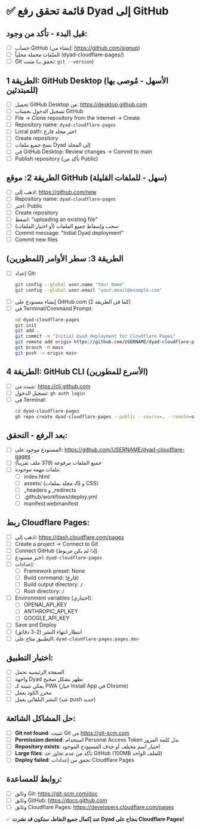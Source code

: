 # ✅ قائمة تحقق رفع Dyad إلى GitHub

## قبل البدء - تأكد من وجود:
- [ ] حساب GitHub (إنشاء من: https://github.com/signup)
- [ ] الملفات محملة محلياً (dyad-cloudflare-pages/)
- [ ] Git مثبت (تحقق بـ: `git --version`)

## الطريقة 1: GitHub Desktop (الأسهل - مُوصى بها للمبتدئين)
- [ ] تحميل GitHub Desktop من: https://desktop.github.com
- [ ] تسجيل الدخول بحساب GitHub
- [ ] File → Clone repository from the Internet → Create
- [ ] Repository name: `dyad-cloudflare-pages`
- [ ] Local path: اختر مجلد فارغ
- [ ] Create repository
- [ ] نسخ جميع ملفات Dyad إلى المجلد
- [ ] في GitHub Desktop: Review changes → Commit to main
- [ ] Publish repository (تأكد من Public)

## الطريقة 2: موقع GitHub (سهل - للملفات القليلة)
- [ ] اذهب إلى: https://github.com/new
- [ ] Repository name: `dyad-cloudflare-pages`
- [ ] اختر: Public
- [ ] Create repository
- [ ] اضغط: "uploading an existing file"
- [ ] سحب وإسقاط جميع الملفات (أو اختيار الملفات)
- [ ] Commit message: "Initial Dyad deployment"
- [ ] Commit new files

## الطريقة 3: سطر الأوامر (للمطورين)
- [ ] إعداد Git:
  ```bash
  git config --global user.name "Your Name"
  git config --global user.email "your.email@example.com"
  ```
- [ ] إنشاء مستودع على GitHub.com (كما في الطريقة 2)
- [ ] في Terminal/Command Prompt:
  ```bash
  cd dyad-cloudflare-pages
  git init
  git add .
  git commit -m "Initial Dyad deployment for Cloudflare Pages"
  git remote add origin https://github.com/USERNAME/dyad-cloudflare-pages.git
  git branch -M main
  git push -u origin main
  ```

## الطريقة 4: GitHub CLI (الأسرع للمطورين)
- [ ] تثبيت من: https://cli.github.com
- [ ] تسجيل الدخول: `gh auth login`
- [ ] في Terminal:
  ```bash
  cd dyad-cloudflare-pages
  gh repo create dyad-cloudflare-pages --public --source=. --remote=origin --push
  ```

## بعد الرفع - التحقق:
- [ ] المستودع موجود على: https://github.com/USERNAME/dyad-cloudflare-pages
- [ ] جميع الملفات مرفوعة (379 ملف تقريباً)
- [ ] ملفات مهمة موجودة:
  - [ ] index.html
  - [ ] assets/ (مجلد بملفات JS و CSS)
  - [ ] _headers و _redirects
  - [ ] .github/workflows/deploy.yml
  - [ ] manifest.webmanifest

## ربط Cloudflare Pages:
- [ ] اذهب إلى: https://dash.cloudflare.com/pages
- [ ] Create a project → Connect to Git
- [ ] Connect GitHub (إذا لم يكن مربوط)
- [ ] اختر مستودع: `dyad-cloudflare-pages`
- [ ] إعدادات:
  - [ ] Framework preset: None
  - [ ] Build command: (فارغ)
  - [ ] Build output directory: `/`
  - [ ] Root directory: `/`
- [ ] Environment variables (اختياري):
  - [ ] OPENAI_API_KEY
  - [ ] ANTHROPIC_API_KEY
  - [ ] GOOGLE_API_KEY
- [ ] Save and Deploy
- [ ] انتظار انتهاء النشر (2-3 دقائق)
- [ ] التطبيق متاح على: `dyad-cloudflare-pages.pages.dev`

## اختبار التطبيق:
- [ ] الصفحة الرئيسية تحمل
- [ ] واجهة Dyad تظهر بشكل صحيح
- [ ] يمكن تثبيته كـ PWA (خيار Install App في Chrome)
- [ ] محرر الكود يعمل
- [ ] النشر التلقائي يعمل (عند push جديد)

## حل المشاكل الشائعة:
- [ ] **Git not found**: تثبيت Git من https://git-scm.com
- [ ] **Permission denied**: استخدام Personal Access Token بدل كلمة المرور
- [ ] **Repository exists**: اختيار اسم مختلف أو حذف المستودع الموجود
- [ ] **Large files**: تأكد من عدم تجاوز حد GitHub (100MB للملف الواحد)
- [ ] **Deploy failed**: تحقق من إعدادات Cloudflare Pages

## روابط للمساعدة:
- [ ] وثائق Git: https://git-scm.com/doc
- [ ] وثائق GitHub: https://docs.github.com
- [ ] وثائق Cloudflare Pages: https://developers.cloudflare.com/pages

✅ **عند إكمال جميع النقاط، ستكون قد نشرت Dyad بنجاح على Cloudflare Pages!**